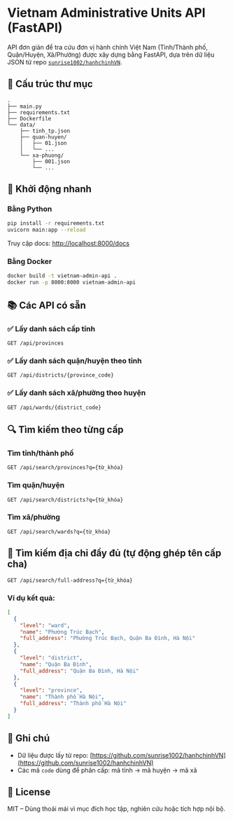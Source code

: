 # Vietnam Administrative Units API (FastAPI)

API đơn giản để tra cứu đơn vị hành chính Việt Nam (Tỉnh/Thành phố, Quận/Huyện, Xã/Phường) được xây dựng bằng FastAPI, dựa trên dữ liệu JSON từ repo [`sunrise1002/hanhchinhVN`](https://github.com/sunrise1002/hanhchinhVN).

## 📁 Cấu trúc thư mục

```
.
├── main.py
├── requirements.txt
├── Dockerfile
└── data/
    ├── tinh_tp.json
    ├── quan-huyen/
    │   ├── 01.json
    │   └── ...
    └── xa-phuong/
        ├── 001.json
        └── ...
```

## 🚀 Khởi động nhanh

### Bằng Python

```bash
pip install -r requirements.txt
uvicorn main:app --reload
```

Truy cập docs: [http://localhost:8000/docs](http://localhost:8000/docs)

### Bằng Docker

```bash
docker build -t vietnam-admin-api .
docker run -p 8000:8000 vietnam-admin-api
```

## 📚 Các API có sẵn

### ✅ Lấy danh sách cấp tỉnh

```
GET /api/provinces
```

### ✅ Lấy danh sách quận/huyện theo tỉnh

```
GET /api/districts/{province_code}
```

### ✅ Lấy danh sách xã/phường theo huyện

```
GET /api/wards/{district_code}
```

## 🔍 Tìm kiếm theo từng cấp

### Tìm tỉnh/thành phố

```
GET /api/search/provinces?q={từ_khóa}
```

### Tìm quận/huyện

```
GET /api/search/districts?q={từ_khóa}
```

### Tìm xã/phường

```
GET /api/search/wards?q={từ_khóa}
```

## 📌 Tìm kiếm địa chỉ đầy đủ (tự động ghép tên cấp cha)

```
GET /api/search/full-address?q={từ_khóa}
```

### Ví dụ kết quả:

```json
[
  {
    "level": "ward",
    "name": "Phường Trúc Bạch",
    "full_address": "Phường Trúc Bạch, Quận Ba Đình, Hà Nội"
  },
  {
    "level": "district",
    "name": "Quận Ba Đình",
    "full_address": "Quận Ba Đình, Hà Nội"
  },
  {
    "level": "province",
    "name": "Thành phố Hà Nội",
    "full_address": "Thành phố Hà Nội"
  }
]
```

## 📝 Ghi chú

- Dữ liệu được lấy từ repo: [https://github.com/sunrise1002/hanhchinhVN](https://github.com/sunrise1002/hanhchinhVN)
- Các mã `code` dùng để phân cấp: mã tỉnh → mã huyện → mã xã

## 📄 License

MIT – Dùng thoải mái vì mục đích học tập, nghiên cứu hoặc tích hợp nội bộ.
